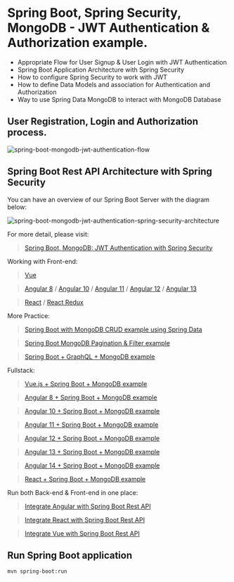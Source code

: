 # Spring Boot, Spring Security, MongoDB - JWT Authentication & Authorization example.

- Appropriate Flow for User Signup & User Login with JWT Authentication
- Spring Boot Application Architecture with Spring Security
- How to configure Spring Security to work with JWT
- How to define Data Models and association for Authentication and Authorization
- Way to use Spring Data MongoDB to interact with MongoDB Database

## User Registration, Login and Authorization process.

![spring-boot-mongodb-jwt-authentication-flow](spring-boot-mongodb-jwt-authentication-flow.png)

## Spring Boot Rest API Architecture with Spring Security
You can have an overview of our Spring Boot Server with the diagram below:

![spring-boot-mongodb-jwt-authentication-spring-security-architecture](spring-boot-mongodb-jwt-authentication-spring-security-architecture.png)

For more detail, please visit:
> [Spring Boot, MongoDB: JWT Authentication with Spring Security](https://bezkoder.com/spring-boot-jwt-auth-mongodb/)

Working with Front-end:
> [Vue](https://www.bezkoder.com/jwt-vue-vuex-authentication/)

> [Angular 8](https://www.bezkoder.com/angular-jwt-authentication/) / [Angular 10](https://www.bezkoder.com/angular-10-jwt-auth/) / [Angular 11](https://www.bezkoder.com/angular-11-jwt-auth/) / [Angular 12](https://www.bezkoder.com/angular-12-jwt-auth/) / [Angular 13](https://www.bezkoder.com/angular-13-jwt-auth/)

> [React](https://www.bezkoder.com/react-jwt-auth/) / [React Redux](https://www.bezkoder.com/react-redux-jwt-auth/)

More Practice:
> [Spring Boot with MongoDB CRUD example using Spring Data](https://www.bezkoder.com/spring-boot-mongodb-crud/)

> [Spring Boot MongoDB Pagination & Filter example](https://www.bezkoder.com/spring-boot-mongodb-pagination/)

> [Spring Boot + GraphQL + MongoDB example](https://www.bezkoder.com/spring-boot-graphql-mongodb-example-graphql-java/)

Fullstack:
> [Vue.js + Spring Boot + MongoDB example](https://www.bezkoder.com/spring-boot-vue-mongodb/)

> [Angular 8 + Spring Boot + MongoDB example](https://www.bezkoder.com/angular-spring-boot-mongodb/)

> [Angular 10 + Spring Boot + MongoDB example](https://www.bezkoder.com/angular-10-spring-boot-mongodb/)

> [Angular 11 + Spring Boot + MongoDB example](https://www.bezkoder.com/angular-11-spring-boot-mongodb/)

> [Angular 12 + Spring Boot + MongoDB example](https://www.bezkoder.com/angular-12-spring-boot-mongodb/)

> [Angular 13 + Spring Boot + MongoDB example](https://www.bezkoder.com/angular-13-spring-boot-mongodb/)

> [Angular 14 + Spring Boot + MongoDB example](https://www.bezkoder.com/spring-boot-angular-14-mongodb/)

> [React + Spring Boot + MongoDB example](https://www.bezkoder.com/react-spring-boot-mongodb/)


Run both Back-end & Front-end in one place:
> [Integrate Angular with Spring Boot Rest API](https://www.bezkoder.com/integrate-angular-spring-boot/)

> [Integrate React with Spring Boot Rest API](https://www.bezkoder.com/integrate-reactjs-spring-boot/)

> [Integrate Vue with Spring Boot Rest API](https://www.bezkoder.com/integrate-vue-spring-boot/)

## Run Spring Boot application
```
mvn spring-boot:run
```
